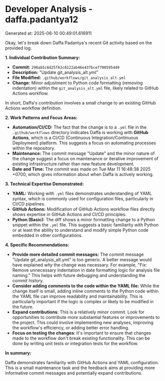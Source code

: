 # Developer Analysis - daffa.padantya12
Generated at: 2025-06-10 00:49:01.616911

Okay, let's break down Daffa Padantya's recent Git activity based on the provided log.

**1. Individual Contribution Summary:**

*   **Commit:**  `296ab5c6d25f62c8122ab46e437bcef700595449`
*   **Description:**  "Update git\_analysis\_alt.yml"
*   **File Modified:** `.github/workflows/git_analysis_alt.yml`
*   **Change:** Minor adjustment to Python code formatting (removing indentation) within the `git_analysis_alt.yml` file, likely related to GitHub Actions workflow.

In short, Daffa's contribution involves a small change to an existing GitHub Actions workflow definition.

**2. Work Patterns and Focus Areas:**

*   **Automation/CI/CD:**  The fact that the change is to a `.yml` file in the `.github/workflows` directory indicates Daffa is working with **GitHub Actions**, which is a CI/CD (Continuous Integration/Continuous Deployment) platform.  This suggests a focus on automating processes within the repository.
*   **Maintenance:** The commit message "Update" and the minor nature of the change suggest a focus on maintenance or iterative improvement of existing infrastructure rather than new feature development.
*   **Date and Time:** The commit was made on Tue Mar 11 16:48:38 2025 +0700, which gives information about when Daffa is actively working.

**3. Technical Expertise Demonstrated:**

*   **YAML:**  Working with `.yml` files demonstrates understanding of YAML syntax, which is commonly used for configuration files, particularly in CI/CD pipelines.
*   **GitHub Actions:** Modification of GitHub Actions workflow files directly shows expertise in GitHub Actions and CI/CD principles.
*   **Python (Basic):** The diff shows a minor formatting change to a Python snippet within the `.yml` file. This suggests a basic familiarity with Python or at least the ability to understand and modify simple Python code embedded in other configurations.

**4. Specific Recommendations:**

*   **Provide more detailed commit messages:** The commit message "Update git\_analysis\_alt.yml" is too generic.  A better message would have explained *why* the change was necessary. For example, "Fix: Remove unnecessary indentation in date formatting logic for analysis file naming."  This helps with future debugging and understanding the commit history.
*   **Consider adding comments to the code within the YAML file:** While the change itself is small, adding inline comments to the Python code within the YAML file can improve readability and maintainability.  This is particularly important if the logic is complex or likely to be modified in the future.
*   **Expand contributions**: This is a relatively minor commit. Look for opportunities to contribute more substantial features or improvements to the project.  This could involve implementing new analyses, improving the workflow's efficiency, or adding better error handling.
*   **Focus on testing the changes**: It's important to ensure that changes made to the workflow don't break existing functionality. This can be done by writing unit tests or integration tests for the workflow.

**In summary:**

Daffa demonstrates familiarity with GitHub Actions and YAML configuration. This is a small maintenance task and the feedback aims at providing more informative commit messages and potentially expand contributions.

